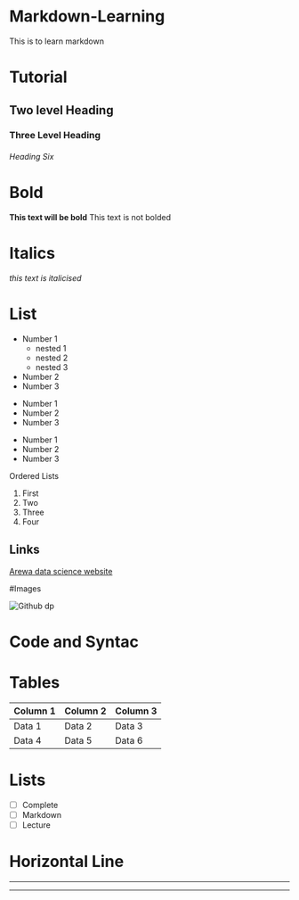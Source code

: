 # Markdown-Learning
This is to learn markdown

# Tutorial

## Two level Heading

### Three Level Heading

###### Heading Six

# Bold
**This text will be bold**
This text is not bolded
# Italics
_this text is italicised_
# List
- Number 1
   - nested 1
   - nested 2
   - nested 3
- Number 2
- Number 3

* Number 1
* Number 2
* Number 3

+ Number 1
+ Number 2
+ Number 3

Ordered Lists
1. First
2. Two
3. Three
4. Four

## Links

[Arewa data science website](https://github.com/arewadataScience)

#Images

![Github dp]("C:\Users\salim\Desktop\1517567181980.jpg")

# Code and Syntac



# Tables

|Column 1  | Column 2 | Column 3 |
|----------|----------|----------|
| Data 1   | Data 2   | Data 3   |
| Data 4   | Data 5   | Data 6   |

# Lists

- [ ] Complete
- [ ] Markdown
- [ ] Lecture

# Horizontal Line
---
***

